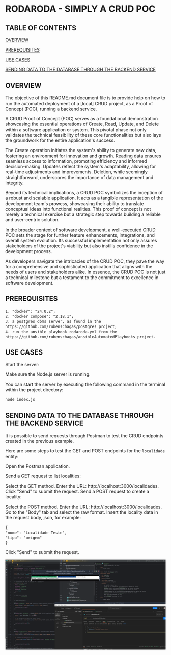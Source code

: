 # RODARODA - SIMPLY A CRUD POC

## TABLE OF CONTENTS

[OVERVIEW](#overview)

[PREREQUISITES](#prerequisites)

[USE CASES](#use-cases)

[SENDING DATA TO THE DATABASE THROUGH THE BACKEND SERVICE](#sending-data-to-the-database-through-the-backend-service)

## OVERVIEW

The objective of this README.md document file is to provide help on how to run the automated deployment of a [local] CRUD project, as a Proof of Concept (POC), running a backend service.

A CRUD Proof of Concept (POC) serves as a foundational demonstration showcasing the essential operations of Create, Read, Update, and Delete within a software application or system. This pivotal phase not only validates the technical feasibility of these core functionalities but also lays the groundwork for the entire application's success.

The Create operation initiates the system's ability to generate new data, fostering an environment for innovation and growth. Reading data ensures seamless access to information, promoting efficiency and informed decision-making. Updates reflect the system's adaptability, allowing for real-time adjustments and improvements. Deletion, while seemingly straightforward, underscores the importance of data management and integrity.

Beyond its technical implications, a CRUD POC symbolizes the inception of a robust and scalable application. It acts as a tangible representation of the development team's prowess, showcasing their ability to translate conceptual ideas into functional realities. This proof of concept is not merely a technical exercise but a strategic step towards building a reliable and user-centric solution.

In the broader context of software development, a well-executed CRUD POC sets the stage for further feature enhancements, integrations, and overall system evolution. Its successful implementation not only assures stakeholders of the project's viability but also instills confidence in the development process.

As developers navigate the intricacies of the CRUD POC, they pave the way for a comprehensive and sophisticated application that aligns with the needs of users and stakeholders alike. In essence, the CRUD POC is not just a technical milestone but a testament to the commitment to excellence in software development.

## PREREQUISITES

```
1. "docker": "24.0.2";
2. "docker compose": "2.18.1";
3. a postgres dbms server, as found in the https://github.com/rubenschagas/postgres project;
4. run the ansible playbook rodaroda.yml from the https://github.com/rubenschagas/ansibleAutomatedPlaybooks project.
```

## USE CASES

Start the server:

Make sure the Node.js server is running. 

You can start the server by executing the following command in the terminal within the project directory:

```
node index.js
```

## SENDING DATA TO THE DATABASE THROUGH THE BACKEND SERVICE

It is possible to send requests through Postman to test the CRUD endpoints created in the previous example. 

Here are some steps to test the GET and POST endpoints for the `localidade` entity:

Open the Postman application.

Send a GET request to list localities:

Select the GET method.
Enter the URL: http://localhost:3000/localidades.
Click "Send" to submit the request.
Send a POST request to create a locality:

Select the POST method.
Enter the URL: http://localhost:3000/localidades.
Go to the "Body" tab and select the raw format.
Insert the locality data in the request body, json, for example:

```
{
"nome": "Localidade Teste",
"tipo": "origem"
}
```

Click "Send" to submit the request.

![](./assets/readMeMd/env.png)
